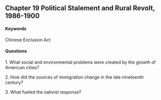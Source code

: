 ## Chapter 19 Political Stalement and Rural Revolt, 1986-1900

#### Keywords
Chinese Exclusion Act

#### Questions
1\. What social and environmental problems were created by the growth of American cities?

2\. How did the sources of immigration change in the late nineteenth century?

3\. What fueled the nativist response?
